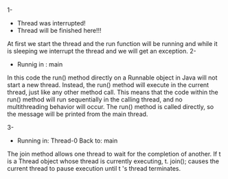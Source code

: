 1-
* Thread was interrupted!
* Thread will be finished here!!!

At first we start the thread and the run function will be running and while it is sleeping we interrupt the thread and we will get an exception.
2-
* Runnig in : main

In this code the run() method directly on a Runnable object in Java will not start a new thread. Instead, the run() method will execute in the current thread, just like any other method call. This means that the code within the run() method will run sequentially in the calling thread, and no multithreading behavior will occur.
The run() method is called directly, so the message will be printed from the main thread.


3-
* Running in: Thread-0
  Back to: main


The join method allows one thread to wait for the completion of another. If t is a Thread object whose thread is currently executing, t. join(); causes the current thread to pause execution until t 's thread terminates.
